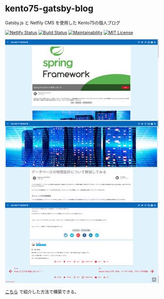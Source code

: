 # kento75-gatsby-blog

Gatsby.js と Netfily CMS を使用した Kento75の個人ブログ  

[![Netlify Status](https://api.netlify.com/api/v1/badges/329e38ce-79d1-46d2-8d6b-271f5f92f29f/deploy-status)](https://app.netlify.com/sites/kento75blog/deploys)
[![Build Status](https://travis-ci.org/BlogApps/kento75-gatsby-blog.svg?branch=master)](https://travis-ci.org/BlogApps/kento75-gatsby-blog)
[![Maintainability](https://api.codeclimate.com/v1/badges/80557b431cb6551b5e3c/maintainability)](https://codeclimate.com/github/MyBlogApps/kento75-gatsby-blog/maintainability)
[![MIT License](http://img.shields.io/badge/license-MIT-blue.svg?style=flat)](LICENSE)

![item-1](https://github.com/BlogApps/kento75-gatsby-blog/blob/master/asset/item-1.png)
![item-2](https://github.com/BlogApps/kento75-gatsby-blog/blob/master/asset/item-2.png)
![item-3](https://github.com/BlogApps/kento75-gatsby-blog/blob/master/asset/item-3.png)

[こちら](https://qiita.com/Kento75/items/7316dd5b7a8014d6c178) で紹介した方法で構築できる。
